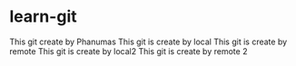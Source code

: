 # learn-git
This git create by Phanumas
This git is create by local
This git is create by remote
This git is create by local2
This git is create by remote 2

